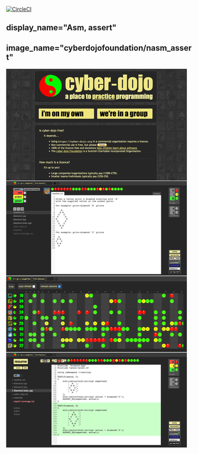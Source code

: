 [![CircleCI](https://circleci.com/gh/cyber-dojo-languages/nasm-assert.svg?style=svg)](https://circleci.com/gh/cyber-dojo-languages/nasm-assert)

## display_name="Asm, assert"
## image_name="cyberdojofoundation/nasm_assert"

![cyber-dojo.org home page](https://github.com/cyber-dojo/cyber-dojo/blob/master/shared/home_page_snapshot.png)